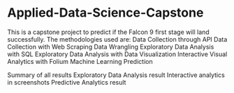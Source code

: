 # Applied-Data-Science-Capstone
This  is a capstone project to predict if the Falcon 9 first stage will land successfully. The methodologies used are:
  Data Collection through API
  Data Collection with Web Scraping
  Data Wrangling
  Exploratory Data Analysis with SQL
  Exploratory Data Analysis with Data Visualization
  Interactive Visual Analytics with Folium
  Machine Learning Prediction

Summary of all results
  Exploratory Data Analysis result
  Interactive analytics in screenshots
  Predictive Analytics result
